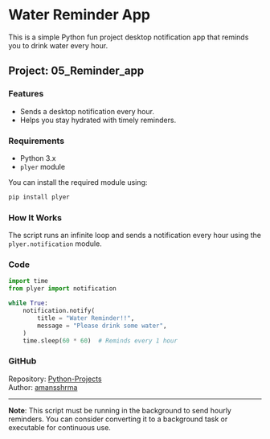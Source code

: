 # Water Reminder App

This is a simple Python fun project desktop notification app that reminds you to drink water every hour.

## Project: 05_Reminder_app

### Features

- Sends a desktop notification every hour.
- Helps you stay hydrated with timely reminders.

### Requirements

- Python 3.x
- `plyer` module

You can install the required module using:

```bash
pip install plyer
```

### How It Works

The script runs an infinite loop and sends a notification every hour using the `plyer.notification` module.

### Code

```python
import time
from plyer import notification

while True:
    notification.notify(
        title = "Water Reminder!!",
        message = "Please drink some water",
    )
    time.sleep(60 * 60)  # Reminds every 1 hour
```

### GitHub

Repository: [Python-Projects](https://github.com/amansshrma/Python-Projects)  
Author: [amansshrma](https://github.com/amansshrma)

---

**Note**: This script must be running in the background to send hourly reminders. You can consider converting it to a background task or executable for continuous use.
